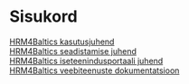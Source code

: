 # Sisukord
[HRM4Baltics kasutusjuhend](Palk365-ja-Personal365-kasutusjuhend.pdf)  
[HRM4Baltics seadistamise juhend](Palk365-ja-Personal365-seadistamise-juhend.pdf)  
[HRM4Baltics iseteenindusportaali juhend](Personal365-iseteenindusportaali-kasutusjuhend.pdf)  
[HRM4Baltics veebiteenuste dokumentatsioon](Palk365_Personal365-veebiteenuste-dokumentatsioon.pdf)  
